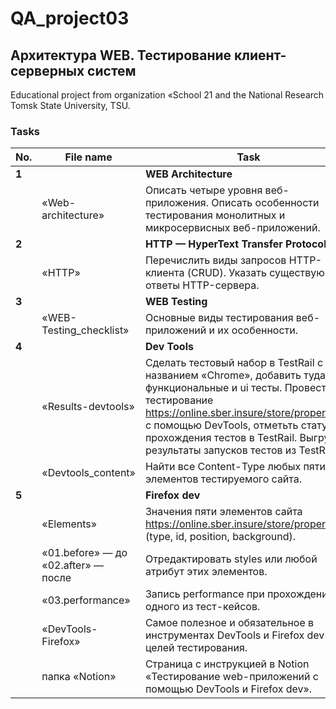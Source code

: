 # QA_project03
Архитектура WEB. Тестирование клиент-серверных систем
 ---
 
 Educational project from organization «School 21 and the National Research Tomsk State University, TSU.
 
 <h3>Tasks</h3>
 
| No. | File name | Task | Status |
| --- | ----------------------| --------------------------------------------------------------------------- | ------ |
| **1** | | **WEB Architecture** | |
| | «Web-architecture»| Описать четыре уровня веб-приложения. Описать особенности тестирования монолитных и микросервисных веб-приложений.| ✅ |
| **2** | | **HTTP — HyperText Transfer Protocol**                                      | |
| | «HTTP» | Перечислить виды запросов HTTP-клиента (CRUD). Указать существующие ответы HTTP-сервера. | ✅ |
| **3** | | **WEB Testing** | |
| | «WEB-Testing_checklist» | Основные виды тестирования веб-приложений и их особенности.               | ✅ |
| **4** | | **Dev Tools** | |
| | «Results-devtools» | Сделать тестовый набор в TestRail с названием «Chrome», добавить туда функциональные и ui тесты. Провести тестирование https://online.sber.insure/store/propertyins/ с помощью DevTools, отметьть статус прохождения тестов в TestRail. Выгрузить результаты запусков тестов из TestRail. | ✅ |
| | «Devtools_content» | Найти все Content-Type любых пяти элементов тестируемого сайта. | ✅ |
| **5** | | **Firefox dev** | |
| | «Elements»            | Значения пяти элементов сайта https://online.sber.insure/store/propertyins/ (type, id, position, background). | ✅ |
| | «01.before» — до «02.after» — после | Отредактировать styles или любой атрибут этих элементов. | ✅ |
| | «03.performance» | Запись performance при прохождении одного из тест-кейсов. | ✅ |
| | «DevTools-Firefox» | Самое полезное и обязательное в инструментах DevTools и Firefox dev для целей тестирования. | ✅ |
| | папка «Notion» | Страница с инструкцией в Notion «Тестирование web-приложений с помощью DevTools и Firefox dev». | ✅ |
